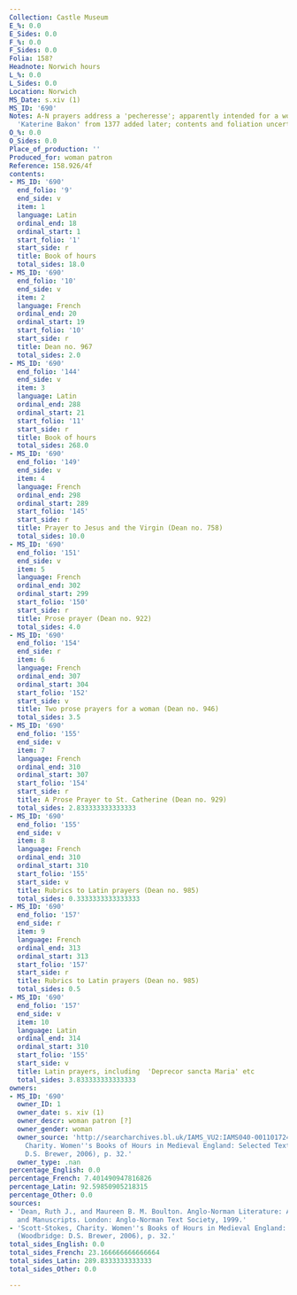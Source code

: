 ```yaml
---
Collection: Castle Museum
E_%: 0.0
E_Sides: 0.0
F_%: 0.0
F_Sides: 0.0
Folia: 158?
Headnote: Norwich hours
L_%: 0.0
L_Sides: 0.0
Location: Norwich
MS_Date: s.xiv (1)
MS_ID: '690'
Notes: A-N prayers address a 'pecheresse'; apparently intended for a woman; Obit for
  'Katerine Bakon' from 1377 added later; contents and foliation uncertain
O_%: 0.0
O_Sides: 0.0
Place_of_production: ''
Produced_for: woman patron
Reference: 158.926/4f
contents:
- MS_ID: '690'
  end_folio: '9'
  end_side: v
  item: 1
  language: Latin
  ordinal_end: 18
  ordinal_start: 1
  start_folio: '1'
  start_side: r
  title: Book of hours
  total_sides: 18.0
- MS_ID: '690'
  end_folio: '10'
  end_side: v
  item: 2
  language: French
  ordinal_end: 20
  ordinal_start: 19
  start_folio: '10'
  start_side: r
  title: Dean no. 967
  total_sides: 2.0
- MS_ID: '690'
  end_folio: '144'
  end_side: v
  item: 3
  language: Latin
  ordinal_end: 288
  ordinal_start: 21
  start_folio: '11'
  start_side: r
  title: Book of hours
  total_sides: 268.0
- MS_ID: '690'
  end_folio: '149'
  end_side: v
  item: 4
  language: French
  ordinal_end: 298
  ordinal_start: 289
  start_folio: '145'
  start_side: r
  title: Prayer to Jesus and the Virgin (Dean no. 758)
  total_sides: 10.0
- MS_ID: '690'
  end_folio: '151'
  end_side: v
  item: 5
  language: French
  ordinal_end: 302
  ordinal_start: 299
  start_folio: '150'
  start_side: r
  title: Prose prayer (Dean no. 922)
  total_sides: 4.0
- MS_ID: '690'
  end_folio: '154'
  end_side: r
  item: 6
  language: French
  ordinal_end: 307
  ordinal_start: 304
  start_folio: '152'
  start_side: v
  title: Two prose prayers for a woman (Dean no. 946)
  total_sides: 3.5
- MS_ID: '690'
  end_folio: '155'
  end_side: v
  item: 7
  language: French
  ordinal_end: 310
  ordinal_start: 307
  start_folio: '154'
  start_side: r
  title: A Prose Prayer to St. Catherine (Dean no. 929)
  total_sides: 2.833333333333333
- MS_ID: '690'
  end_folio: '155'
  end_side: v
  item: 8
  language: French
  ordinal_end: 310
  ordinal_start: 310
  start_folio: '155'
  start_side: v
  title: Rubrics to Latin prayers (Dean no. 985)
  total_sides: 0.3333333333333333
- MS_ID: '690'
  end_folio: '157'
  end_side: r
  item: 9
  language: French
  ordinal_end: 313
  ordinal_start: 313
  start_folio: '157'
  start_side: r
  title: Rubrics to Latin prayers (Dean no. 985)
  total_sides: 0.5
- MS_ID: '690'
  end_folio: '157'
  end_side: v
  item: 10
  language: Latin
  ordinal_end: 314
  ordinal_start: 310
  start_folio: '155'
  start_side: v
  title: Latin prayers, including  'Deprecor sancta Maria' etc
  total_sides: 3.833333333333333
owners:
- MS_ID: '690'
  owner_ID: 1
  owner_date: s. xiv (1)
  owner_descr: woman patron [?]
  owner_gender: woman
  owner_source: 'http://searcharchives.bl.uk/IAMS_VU2:IAMS040-001101724Scott-Stokes,
    Charity. Women''s Books of Hours in Medieval England: Selected Texts (Woodbridge:
    D.S. Brewer, 2006), p. 32.'
  owner_type: .nan
percentage_English: 0.0
percentage_French: 7.401490947816826
percentage_Latin: 92.59850905218315
percentage_Other: 0.0
sources:
- 'Dean, Ruth J., and Maureen B. M. Boulton. Anglo-Norman Literature: A Guide to Texts
  and Manuscripts. London: Anglo-Norman Text Society, 1999.'
- 'Scott-Stokes, Charity. Women''s Books of Hours in Medieval England: Selected Texts
  (Woodbridge: D.S. Brewer, 2006), p. 32.'
total_sides_English: 0.0
total_sides_French: 23.166666666666664
total_sides_Latin: 289.8333333333333
total_sides_Other: 0.0

---
```

